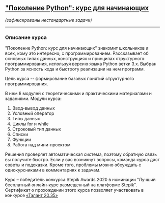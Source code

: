 ## ["Поколение Python": курс для начинающих](https://stepik.org/course/58852)
_(зафиксированы нестандартные задачи)_

---

### Описание курса

"Поколение Python: курс для начинающих" знакомит школьников и всех, кому это интересно, с программированием. Рассказывает об основных типах данных, конструкциях и принципах структурного программирования, используя версию языка Python ветки 3.x.  Выбран Python за ясность кода и быстроту реализации на нем программ.

Цель курса -- формирование базовых понятий структурного программирования.

В нем 8 модулей с теоретическими и практическими материалами и заданиями. Модули курса:
1. Ввод-вывод данных
2. Условный оператор
3. Типы данных
4. Циклы for и while
5. Строковый тип данных
6. Списки
7. Функции
8. Работа над мини-проектом

Решения проверяет автоматическая система, поэтому обратную связь вы получите быстро. Если у вас возникнут вопросы, команда курса даст советы и подсказки. Кроме того, проблемы можно обсуждать с однокурсниками в комментариях к задачам.

Курс – победитель конкурса Stepik Awards 2020 в номинации "Лучший бесплатный онлайн-курс размещенный на платформе Stepik".  Сертификат о прохождении этого курса позволяет участвовать в конкурсе [«Талант 20.35»](https://talent2035.nti-contest.ru/)
